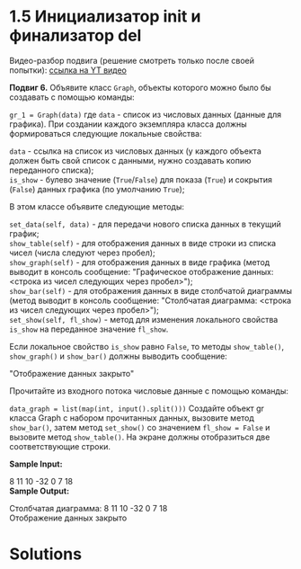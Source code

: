 # 1.5 Инициализатор __init__ и финализатор __del__

Видео-разбор подвига (решение смотреть только после
своей попытки): [ссылка на YT видео](https://youtu.be/a3Har3Z_89Q)

**Подвиг 6.** Объявите класс `Graph`, объекты которого
можно было бы создавать с помощью команды:

`gr_1 = Graph(data)`
где `data` - список из числовых данных (данные для графика).
При создании каждого экземпляра класса должны формироваться
следующие локальные свойства:

`data` - ссылка на список из числовых данных (у каждого объекта
должен быть свой список с данными, нужно создавать копию
переданного списка);\
`is_show` - булево значение (`True`/`False`) для показа (`True`)
и сокрытия (`False`) данных графика (по умолчанию `True`);

В этом классе объявите следующие методы:

`set_data(self, data)` - для передачи нового списка данных
в текущий график;\
`show_table(self)` - для отображения данных в виде строки
из списка чисел (числа следуют через пробел);\
`show_graph(self)` - для отображения данных в виде графика 
(метод выводит в консоль сообщение: "Графическое отображение
данных: <строка из чисел следующих через пробел>");\
`show_bar(self)` - для отображения данных в виде столбчатой
диаграммы (метод выводит в консоль сообщение: "Столбчатая 
диаграмма: <строка из чисел следующих через пробел>");\
`set_show(self, fl_show)` - метод для изменения локального
свойства `is_show` на переданное значение `fl_show`.

Если локальное свойство `is_show` равно `False`, то методы
`show_table()`, `show_graph()` и `show_bar()` должны выводить
сообщение:

"Отображение данных закрыто"

Прочитайте из входного потока числовые данные с помощью команды:

`data_graph = list(map(int, input().split()))`
Создайте объект gr класса Graph с набором прочитанных данных,
вызовите метод `show_bar()`, затем метод `set_show()` со значением 
`fl_show = False` и вызовите метод `show_table()`. На экране должны 
отобразиться две соответствующие строки.

**Sample Input:**

8 11 10 -32 0 7 18\
**Sample Output:**

Столбчатая диаграмма: 8 11 10 -32 0 7 18\
Отображение данных закрыто

# Solutions

```

```
